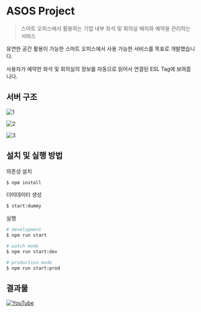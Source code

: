 # ASOS Project

> 스마트 오피스에서 활용하는 기업 내부 좌석 및 회의실 배치와 예약을 관리하는 서비스

유연한 공간 활용이 가능한 스마트 오피스에서 사용 가능한 서비스를 목표로 개발했습니다.

사용자가 예약한 좌석 및 회의실의 정보를 자동으로 읽어서 연결된 ESL Tag에 보여줍니다.

## 서버 구조

![1](https://user-images.githubusercontent.com/26927792/177561818-e39d4a54-df8a-4480-8c17-dd9a0095ee0b.png)

![2](https://user-images.githubusercontent.com/26927792/177561825-442402e7-6e82-46c9-91ce-9a5a5920d761.png)

![3](https://user-images.githubusercontent.com/26927792/177561846-69589b1b-ada8-4461-8459-bb4c1979ca0f.png)

## 설치 및 실행 방법

의존성 설치

```bash
$ npm install
```

더미데이터 생성

```bash
$ start:dummy
```

실행

```bash
# development
$ npm run start

# watch mode
$ npm run start:dev

# production mode
$ npm run start:prod
```

## 결과물

[![YouTube](https://img.youtube.com/vi/YBxEm7mVuEE/0.jpg)](https://www.youtube.com/watch?v=YBxEm7mVuEE)
